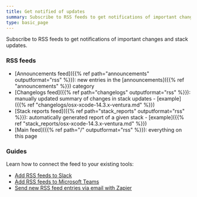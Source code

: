 ```yaml
---
title: Get notified of updates
summary: Subscribe to RSS feeds to get notifications of important changes and stack updates.
type: basic_page
---
```


Subscribe to RSS feeds to get notifications of important changes and stack updates.

### RSS feeds

- [Announcements feed]({{% ref path="announcements" outputformat="rss" %}}): new entries in the [announcements]({{% ref "announcements" %}}) category
- [Changelogs feed]({{% ref path="changelogs" outputformat="rss" %}}): manually updated summary of changes in stack updates - [example]({{% ref "changelogs/osx-xcode-14.3.x-ventura.md" %}})
- [Stack reports feed]({{% ref path="stack_reports" outputformat="rss" %}}): automatically generated report of a given stack - [example]({{% ref "stack_reports/osx-xcode-14.3.x-ventura.md" %}})
- [Main feed]({{% ref path="/" outputformat="rss" %}}): everything on this page

### Guides

Learn how to connect the feed to your existing tools:

- [Add RSS feeds to Slack](https://slack.com/help/articles/218688467-Add-RSS-feeds-to-Slack)
- [Add RSS feeds to Microsoft Teams](https://www.howtogeek.com/708799/how-to-send-rss-feeds-to-a-microsoft-teams-channel/)
- [Send new RSS feed entries via email with Zapier](https://zapier.com/apps/email/integrations/rss/1441/send-new-rss-feed-entries-via-email)

